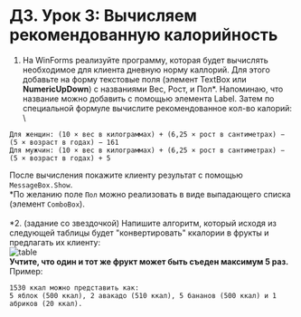 # ДЗ. Урок 3: Вычисляем рекомендованную калорийность
1. На WinForms реализуйте программу, которая будет вычислять необходимое для клиента дневную норму каллорий. Для этого добавьте на форму текстовые поля (элемент TextBox или **NumericUpDown**) с названиями Вес, Рост, и Пол\*. Напоминаю, что название можно добавить с помощью элемента Label. Затем по специальной формуле вычислите рекомендованное кол-во калорий: \
```
Для женщин: (10 × вес в килограммах) + (6,25 × рост в сантиметрах) − (5 × возраст в годах) − 161
Для мужчин: (10 × вес в килограммах) + (6,25 × рост в сантиметрах) − (5 × возраст в годах) + 5
```
После вычисления покажите клиенту результат с помощью `MessageBox.Show`. \
\*По желанию поле `Пол` можно реализовать в виде выпадающего списка (элемент `ComboBox`). \
\
\*2. (задание со звездочкой) Напишите алгоритм, который исходя из следующей таблицы будет "конвертировать" ккалории в фрукты и предлагать их клиенту: \
![table](https://i.imgur.com/Z8zvBaz.png) \
**Учтите, что один и тот же фрукт может быть съеден максимум 5 раз.** \
Пример:
```
1530 ккал можно представить как:
5 яблок (500 ккал), 2 авакадо (510 ккал), 5 бананов (500 ккал) и 1 абриков (20 ккал).
```
